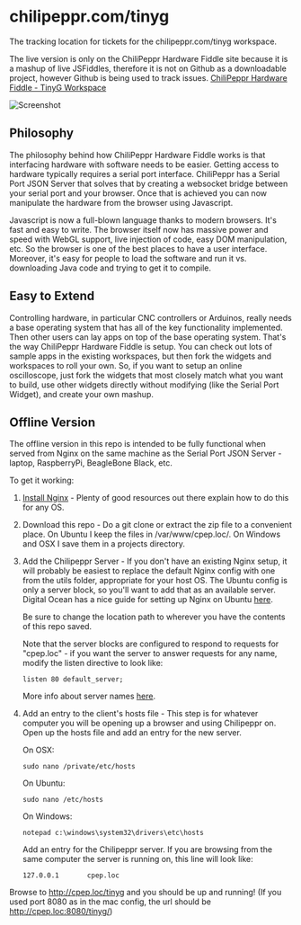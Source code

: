 chilipeppr.com/tinyg
=====

The tracking location for tickets for the chilipeppr.com/tinyg workspace. 

The live version is only on the ChiliPeppr Hardware Fiddle site because it is a mashup of live JSFiddles, therefore it is not on Github as a downloadable project, however Github is being used to track issues.
[ChiliPeppr Hardware Fiddle - TinyG Workspace](http://chilipeppr.com/tinyg)

![Screenshot](http://chilipeppr.com/img/screenshot2.png "Screenshot")


Philosophy
----

The philosophy behind how ChiliPeppr Hardware Fiddle works is that interfacing hardware with software needs to be easier. Getting access to hardware typically requires a serial port interface. ChiliPeppr has a Serial Port JSON Server that solves that by creating a websocket bridge between your serial port and your browser. Once that is achieved you can now manipulate the hardware from the browser using Javascript.

Javascript is now a full-blown language thanks to modern browsers. It's fast and easy to write. The browser itself now has massive power and speed with WebGL support, live injection of code, easy DOM manipulation, etc. So the browser is one of the best places to have a user interface. Moreover, it's easy for people to load the software and run it vs. downloading Java code and trying to get it to compile.

Easy to Extend
----
Controlling hardware, in particular CNC controllers or Arduinos, really needs a base operating system that has all of the key functionality implemented. Then other users can lay apps on top of the base operating system. That's the way ChiliPeppr Hardware Fiddle is setup. You can check out lots of sample apps in the existing workspaces, but then fork the widgets and workspaces to roll your own. So, if you want to setup an online oscilloscope, just fork the widgets that most closely match what you want to build, use other widgets directly without modifying (like the Serial Port Widget), and create your own mashup.

Offline Version
----

The offline version in this repo is intended to be fully functional when served from Nginx on the same machine as the Serial Port JSON Server - laptop, RaspberryPi, BeagleBone Black, etc.

To get it working:

 1. [Install Nginx](http://wiki.nginx.org/Install) - Plenty of good resources out there explain how to do this for any OS.

 2. Download this repo - Do a git clone or extract the zip file to a convenient place. On Ubuntu I keep the files in /var/www/cpep.loc/. On Windows and OSX I save them in a projects directory.

 3. Add the Chilipeppr Server - If you don't have an existing Nginx setup, it will probably be easiest to replace the default Nginx config with one from the utils folder, appropriate for your host OS. The Ubuntu config is only a server block, so you'll want to add that as an available server. Digital Ocean has a nice guide for setting up Nginx on Ubuntu [here](https://www.digitalocean.com/community/tutorials/how-to-install-nginx-on-ubuntu-14-04-lts).

 	Be sure to change the location path to wherever you have the contents of this repo saved.

    Note that the server blocks are configured to respond to requests for "cpep.loc" - if you want the server to answer requests for any name, modify the listen directive to look like:
    
        listen 80 default_server;

    More info about server names [here](http://nginx.org/en/docs/http/server_names.html).

 4. Add an entry to the client's hosts file - This step is for whatever computer you will be opening up a browser and using Chilipeppr on. Open up the hosts file and add an entry for the new server.

    On OSX: 

        sudo nano /private/etc/hosts

    On Ubuntu:

        sudo nano /etc/hosts

    On Windows:

        notepad c:\windows\system32\drivers\etc\hosts


    Add an entry for the Chilipeppr server. If you are browsing from the same computer the server is running on, this line will look like:

        127.0.0.1       cpep.loc


Browse to http://cpep.loc/tinyg and you should be up and running! (If you used port 8080 as in the mac config, the url should be http://cpep.loc:8080/tinyg/)